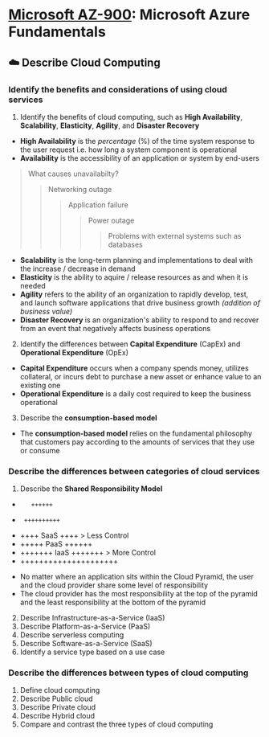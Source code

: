 # [Microsoft AZ-900](az-900-index.md): Microsoft Azure Fundamentals

## ☁️ Describe Cloud Computing
### Identify the benefits and considerations of using cloud services
1. Identify the benefits of cloud computing, such as **High Availability**, **Scalability**, **Elasticity**, **Agility**, and **Disaster Recovery**
+ **High Availability** is the _percentage_ (%) of the time system response to the user request i.e. how long a system component is operational
+ **Availability** is the accessibility of an application or system by end-users
> What causes unavailabilty?
>> Networking outage
>>> Application failure
>>>> Power outage
>>>>> Problems with external systems such as databases
+ **Scalability** is the long-term planning and implementations to deal with the increase / decrease in demand
+ **Elasticity** is the ability to aquire / release resources as and when it is needed
+ **Agility** refers to the ability of an organization to rapidly develop, test, and launch software applications that drive business growth _(addition of business value)_
+ **Disaster Recovery** is an organization's ability to respond to and recover from an event that negatively affects business operations

2. Identify the differences between **Capital Expenditure** (CapEx) and **Operational Expenditure** (OpEx)
+ **Capital Expenditure** occurs when a company spends money, utilizes collateral, or incurs debt to purchase a new asset or enhance value to an existing one
+ **Operational Expenditure** is a daily cost required to keep the business operational

3. Describe the **consumption-based model**
+  The **consumption-based model** relies on the fundamental philosophy that customers pay according to the amounts of services that they use or consume

### Describe the differences between categories of cloud services
1. Describe the **Shared Responsibility Model**

-        ++++++
-      ++++++++++
-    ++++ SaaS ++++ > Less Control
-   +++++ PaaS ++++++
- +++++++ IaaS +++++++  > More Control
- +++++++++++++++++++++

+ No matter where an application sits within the Cloud Pyramid, the user and the cloud provider share some level of responsibility
+ The cloud provider has the most responsibility at the top of the pyramid and the least responsibility at the bottom of the pyramid
2. Describe Infrastructure-as-a-Service (IaaS)
3. Describe Platform-as-a-Service (PaaS)
4. Describe serverless computing
5. Describe Software-as-a-Service (SaaS)
6. Identify a service type based on a use case

### Describe the differences between types of cloud computing
1. Define cloud computing
2. Describe Public cloud
3. Describe Private cloud
4. Describe Hybrid cloud
5. Compare and contrast the three types of cloud computing
